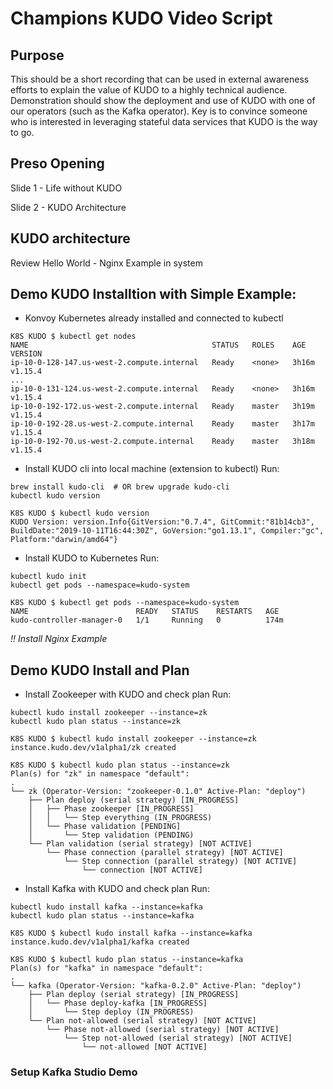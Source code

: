 # Champions KUDO Video Script

## Purpose 
This should be a short recording that can be used in external awareness efforts to explain the value of KUDO to a highly technical audience.  Demonstration should show the deployment and use of KUDO with one of our operators (such as the Kafka operator).   Key is to convince someone who is interested in leveraging stateful data services that KUDO is the way to go.

## Preso Opening

Slide 1 - Life without KUDO

Slide 2 - KUDO Architecture

## KUDO architecture

Review Hello World - Nginx Example in system

## Demo KUDO Installtion with Simple Example:

- Konvoy Kubernetes already installed and connected to kubectl
```
K8S KUDO $ kubectl get nodes
NAME                                         STATUS   ROLES    AGE     VERSION
ip-10-0-128-147.us-west-2.compute.internal   Ready    <none>   3h16m   v1.15.4
...
ip-10-0-131-124.us-west-2.compute.internal   Ready    <none>   3h16m   v1.15.4
ip-10-0-192-172.us-west-2.compute.internal   Ready    master   3h19m   v1.15.4
ip-10-0-192-28.us-west-2.compute.internal    Ready    master   3h17m   v1.15.4
ip-10-0-192-70.us-west-2.compute.internal    Ready    master   3h18m   v1.15.4
```

- Install KUDO cli into local machine (extension to kubectl)
Run:
```
brew install kudo-cli  # OR brew upgrade kudo-cli
kubectl kudo version
```
```
K8S KUDO $ kubectl kudo version
KUDO Version: version.Info{GitVersion:"0.7.4", GitCommit:"81b14cb3", BuildDate:"2019-10-11T16:44:30Z", GoVersion:"go1.13.1", Compiler:"gc", Platform:"darwin/amd64"}
```

- Install KUDO to Kubernetes
Run:
```
kubectl kudo init
kubectl get pods --namespace=kudo-system
```
```
K8S KUDO $ kubectl get pods --namespace=kudo-system
NAME                        READY   STATUS    RESTARTS   AGE
kudo-controller-manager-0   1/1     Running   0          174m
```
*!! Install Nginx Example*

## Demo KUDO Install and Plan
- Install Zookeeper with KUDO and check plan
Run:
```
kubectl kudo install zookeeper --instance=zk
kubectl kudo plan status --instance=zk
```
```
K8S KUDO $ kubectl kudo install zookeeper --instance=zk
instance.kudo.dev/v1alpha1/zk created

K8S KUDO $ kubectl kudo plan status --instance=zk
Plan(s) for "zk" in namespace "default":
.
└── zk (Operator-Version: "zookeeper-0.1.0" Active-Plan: "deploy")
    ├── Plan deploy (serial strategy) [IN_PROGRESS]
    │   ├── Phase zookeeper [IN_PROGRESS]
    │   │   └── Step everything (IN_PROGRESS)
    │   └── Phase validation [PENDING]
    │       └── Step validation (PENDING)
    └── Plan validation (serial strategy) [NOT ACTIVE]
        └── Phase connection (parallel strategy) [NOT ACTIVE]
            └── Step connection (parallel strategy) [NOT ACTIVE]
                └── connection [NOT ACTIVE]
```

- Install Kafka with KUDO and check plan
Run:
```
kubectl kudo install kafka --instance=kafka
kubectl kudo plan status --instance=kafka
```
```
K8S KUDO $ kubectl kudo install kafka --instance=kafka
instance.kudo.dev/v1alpha1/kafka created

K8S KUDO $ kubectl kudo plan status --instance=kafka
Plan(s) for "kafka" in namespace "default":
.
└── kafka (Operator-Version: "kafka-0.2.0" Active-Plan: "deploy")
    ├── Plan deploy (serial strategy) [IN_PROGRESS]
    │   └── Phase deploy-kafka [IN_PROGRESS]
    │       └── Step deploy (IN_PROGRESS)
    └── Plan not-allowed (serial strategy) [NOT ACTIVE]
        └── Phase not-allowed (serial strategy) [NOT ACTIVE]
            └── Step not-allowed (serial strategy) [NOT ACTIVE]
                └── not-allowed [NOT ACTIVE]
```

### Setup Kafka Studio Demo

### 